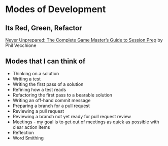 # Modes of Development

## Its Red, Green, Refactor

[Never Unprepared: The Complete Game Master’s Guide to Session Prep](http://www.enginepublishing.com/never-unprepared-the-complete-game-masters-guide-to-session-prep) by Phil Vecchione

## Modes that I can think of

* Thinking on a solution
* Writing a test
* Writing the first pass of a solution
* Refining how a test reads
* Refactoring the first pass to a bearable solution
* Writing an off-hand commit message
* Preparing a branch for a pull request
* Reviewing a pull request
* Reviewing a branch not yet ready for pull request review
* Meetings - my goal is to get out of meetings as quick as possible with clear action items
* Reflection
* Word Smithing